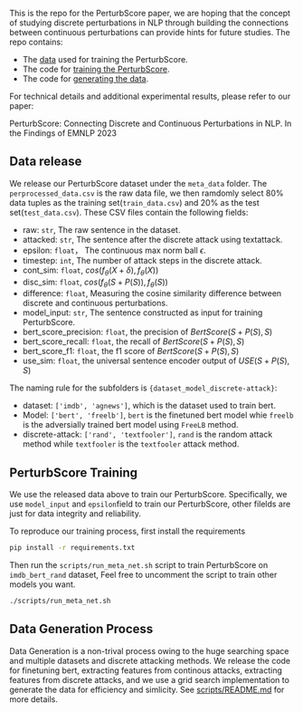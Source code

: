 This is the repo for the PerturbScore paper, we are hoping that the concept of studying discrete perturbations in NLP through building the connections between continuous perturbations can provide hints for future studies. The repo contains:

- The [data]() used for training the PerturbScore.
- The code for [training the PerturbScore](https://github.com/renke999/PerturbScore/tree/main/meta_data).
- The code for [generating the data](https://github.com/renke999/PerturbScore/tree/main/scripts).

For technical details and additional experimental results, please refer to our paper:

PerturbScore: Connecting Discrete and Continuous Perturbations in NLP. In the Findings of EMNLP 2023



## Data release

We release our PerturbScore dataset under the `meta_data` folder. The `perprocessed_data.csv` is the raw data file, we then ramdomly select 80% data tuples as the training set(`train_data.csv`) and 20% as the test set(`test_data.csv`). These CSV files contain the following fields:

- raw: `str`, The raw sentence in the dataset.
- attacked: `str`, The sentence after the discrete attack using textattack.
- epsilon: `float`， The continuous max norm ball $\epsilon$.
- timestep: `int`, The number of attack steps in the discrete attack.
- cont_sim: `float`, $cos(f_\theta(X+\delta), f_\theta(X))$
- disc_sim: `float`, $cos(f_\theta(S+P(S)), f_\theta(S))$
- difference: `float`, Measuring the cosine similarity difference between discrete and continuous perturbations.
- model_input: `str`, The  sentence constructed as input for training PerturbScore.
- bert_score_precision: `float`, the precision of $BertScore(S+P(S), S)$
- bert_score_recall: `float`, the recall of $BertScore(S+P(S), S)$
- bert_score_f1: `float`, the f1 score of $BertScore(S+P(S), S)$
- use_sim: `float`, the universal sentence encoder output of $USE(S+P(S),S)$

The naming rule for the subfolders is `{dataset_model_discrete-attack}`:

- dataset: `['imdb', 'agnews']`, which is the dataset used to train bert.
- Model: `['bert', 'freelb']`, `bert` is the finetuned bert model whie `freelb` is the adversially trained bert model using `FreeLB` method.
- discrete-attack: `['rand', 'textfooler']`, `rand` is the random attack method while `textfooler` is the `textfooler` attack method. 



## PerturbScore Training

We use the released data above to train our PerturbScore. Specifically, we use `model_input` and `epsilon`field to train our PerturbScore, other filelds are just for data integrity and reliability. 

To reproduce our training process, first install the requirements

```bash
pip install -r requirements.txt
```

Then run the  `scripts/run_meta_net.sh` script to train PerturbScore on `imdb_bert_rand` dataset, Feel free to uncomment the script to train other models you want.

```bash
./scripts/run_meta_net.sh
```



## Data Generation Process

Data Generation is a non-trival process owing to the huge searching space and multiple datasets and discrete attacking methods. We release the code for finetuning bert, extracting features from continous attacks, extracting features from discrete attacks, and we use a grid search implementation to generate the data for efficiency and simlicity. See [scripts/README.md](https://github.com/renke999/PerturbScore/blob/main/scripts/README.md) for more details.

